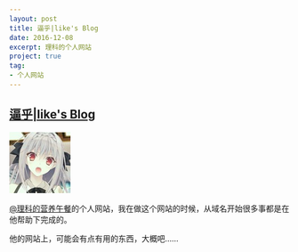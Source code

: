 ```yaml
---
layout: post
title: 逼乎|like's Blog
date: 2016-12-08
excerpt: 理科的个人网站
project: true
tag: 
- 个人网站
---
```


## [逼乎|like's Blog](http://likemore.cc)

![like](../img/0001.jpg)

[@理科的营养午餐](https://www.baidu.com/p/%E7%90%86%E7%A7%91%E7%9A%84%E8%90%A5%E5%85%BB%E5%8D%88%E9%A4%90)的个人网站，我在做这个网站的时候，从域名开始很多事都是在他帮助下完成的。

他的网站上，可能会有点有用的东西，大概吧……
